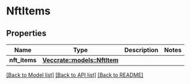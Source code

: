 # NftItems

## Properties

Name | Type | Description | Notes
------------ | ------------- | ------------- | -------------
**nft_items** | [**Vec<crate::models::NftItem>**](NftItem.md) |  | 

[[Back to Model list]](../README.md#documentation-for-models) [[Back to API list]](../README.md#documentation-for-api-endpoints) [[Back to README]](../README.md)


